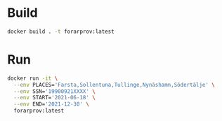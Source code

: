 # Build

```bash
docker build . -t forarprov:latest
```

# Run

```bash
docker run -it \
  --env PLACES='Farsta,Sollentuna,Tullinge,Nynäshamn,Södertälje' \
  --env SSN='19900921XXXX' \
  --env START='2021-06-18' \
  --env END='2021-12-30' \
  forarprov:latest 
```
